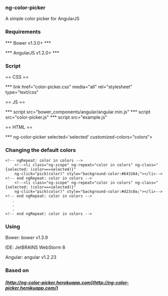 
### ng-color-picker
A simple color picker for AngularJS


### Requirements

*** Bower v1.3.0+ ***

*** AngularJS v1.2.0+ ***


### Script

== CSS ==

*** link href="color-picker.css" media="all" rel="stylesheet" type="text/css"

== JS ==

*** script src="bower_components/angular/angular.min.js"
*** script src="color-picker.js"
*** script src="example.js"

== HTML ==

*** ng-color-picker selected='selected' customized-colors="colors"></ng-color-picker>


### Changing the default colors


<!--<ul>-->
    <!-- ngRepeat: color in colors -->
        <!--<li class="ng-scope" ng-repeat="color in colors" ng-class="{selected: (color===selected)}" 
        ng-click="pick(color)" style="background-color:#643264;"></li>-->
    <!-- end ngRepeat: color in colors -->
        <!--<li class="ng-scope" ng-repeat="color in colors" ng-class="{selected: (color===selected)}" 
        ng-click="pick(color)" style="background-color:#d23c0a;"></li>-->
    <!-- end ngRepeat: color in colors -->
       .
       .
       .
    <!-- end ngRepeat: color in colors -->
<!--</ul>-->


### Using

Bower: bower v1.3.9

IDE: JetBRAINS WebStorm 8

Angular: angular v1.2.23


### Based on

##### [http://ng-color-picker.herokuapp.com](http://ng-color-picker.herokuapp.com/)

